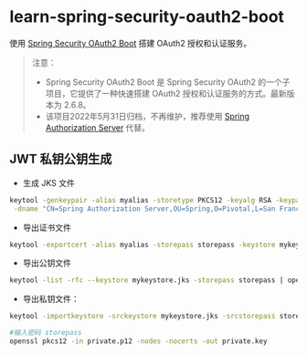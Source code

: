 # learn-spring-security-oauth2-boot

使用 [Spring Security OAuth2 Boot](https://github.com/spring-attic/spring-security-oauth2-boot) 搭建 OAuth2 授权和认证服务。

> 注意：
> - Spring Security OAuth2 Boot 是 Spring Security OAuth2 的一个子项目，它提供了一种快速搭建 OAuth2 授权和认证服务的方式。最新版本为 2.6.8。
> - 该项目2022年5月31日归档，不再维护，推荐使用 [Spring Authorization Server](https://github.com/spring-projects/spring-authorization-server) 代替。


## JWT 私钥公钥生成

- 生成 JKS 文件

```bash
keytool -genkeypair -alias myalias -storetype PKCS12 -keyalg RSA -keypass keypass -keystore mykeystore.jks -storepass storepass \
 -dname "CN=Spring Authorization Server,OU=Spring,O=Pivotal,L=San Francisco,ST=CA,C=US" -validity 3650
```

- 导出证书文件

```bash
keytool -exportcert -alias myalias -storepass storepass -keystore mykeystore.jks -file public.cer
```

- 导出公钥文件

```bash
keytool -list -rfc --keystore mykeystore.jks -storepass storepass | openssl x509 -inform pem -pubkey > public.key
```

- 导出私钥文件：

```bash
keytool -importkeystore -srckeystore mykeystore.jks -srcstorepass storepass -destkeystore private.p12 -deststoretype PKCS12 -deststorepass storepass -destkeypass keypass

#输入密码 storepass
openssl pkcs12 -in private.p12 -nodes -nocerts -out private.key
```
